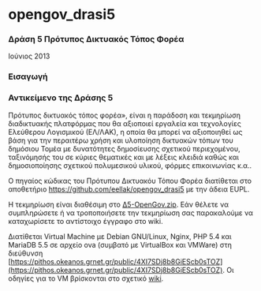 opengov_drasi5
==============

### Δράση 5 Πρότυπος Δικτυακός Τόπος Φορέα

Ιούνιος 2013

### Εισαγωγή

### Αντικείμενο της Δράσης 5 

Πρότυπoς δικτυακός τόπος φορέα», είναι η παράδοση και τεκμηρίωση διαδικτυακής πλατφόρμας που θα αξιοποιεί εργαλεία και τεχνολογίες Ελεύθερου Λογισμικού (ΕΛ/ΛΑΚ), η οποία θα μπορεί να αξιοποιηθεί ως βάση για την περαιτέρω χρήση και υλοποίηση δικτυακών τόπων του δημόσιου Τομέα με δυνατότητες δημοσίευσης σχετικού περιεχομένου, ταξινόμησής του σε κύριες θεματικές και με λέξεις κλειδιά καθώς και δημοσιοποίησης σχετικού πολυμεσικού υλικού, φόρμες επικοινωνίας κ.α..

O πηγαίος κώδικας του Πρότυπου Δικτυακόυ Τόπου Φορέα διατίθεται στο αποθετήριο https://github.com/eellak/opengov_drasi5 με την άδεια EUPL.

Η τεκμηρίωση είναι διαθέσιμη στο <a href="http://www.ellak.gr/git/%20%CE%945-Protypos_Diktyakos_Topos.zip">Δ5-OpenGov.zip</a>. Εάν θέλετε να συμπληρώσετε ή να τροποποιήσετε την τεκμηρίωση σας παρακαλούμε να καταχωρίσετε το αντίστοιχο έγγραφο στο wiki.

Διατίθεται Virtual Machine με Debian GNU/Linux, Nginx, PHP 5.4 και MariaDB 5.5 σε αρχείο ova (συμβατό με VirtualBox και VMWare) στη διεύθυνση [https://pithos.okeanos.grnet.gr/public/4XI7SDj8b8GiEScb0sTOZ](https://pithos.okeanos.grnet.gr/public/4XI7SDj8b8GiEScb0sTOZ). Οι οδηγίες για το VM βρίσκονται στο σχετικό <a href="https://github.com/eellak/opengov_drasi5/wiki/%CE%9F%CE%B4%CE%B7%CE%B3%CE%AF%CE%B5%CF%82-%CF%87%CF%81%CE%AE%CF%83%CE%B7%CF%82-%CE%B3%CE%B9%CE%B1-Virtual-Machine">wiki</a>.


